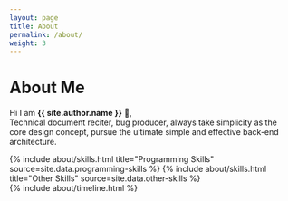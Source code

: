 ```yaml
---
layout: page
title: About
permalink: /about/
weight: 3
---
```


# **About Me**

Hi I am **{{ site.author.name }}** :wave:,<br>
Technical document reciter, bug producer, 
always take simplicity as the core design concept,
pursue the ultimate simple and effective back-end architecture.

<div class="row">
{% include about/skills.html title="Programming Skills" source=site.data.programming-skills %}
{% include about/skills.html title="Other Skills" source=site.data.other-skills %}
</div>

<div class="row">
{% include about/timeline.html %}
</div>